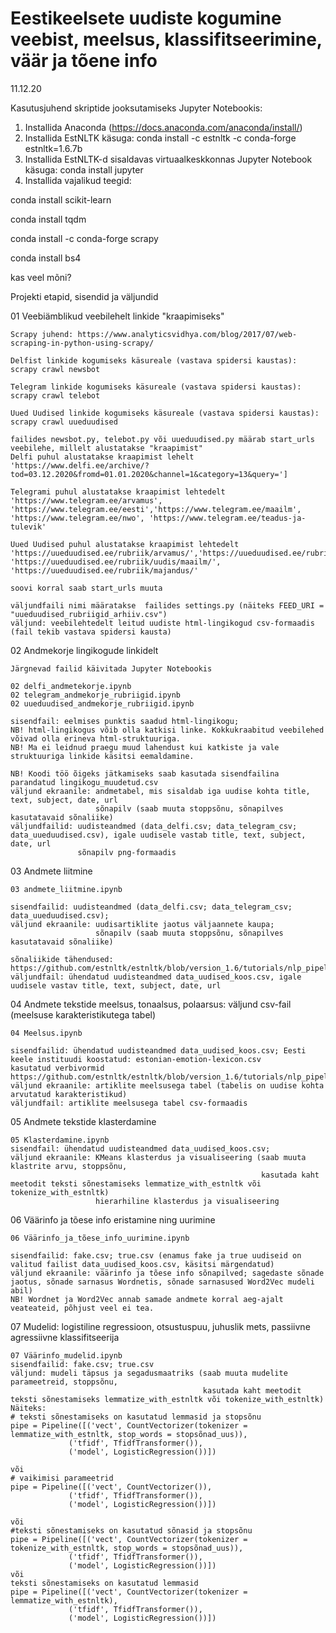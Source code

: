 # Eestikeelsete uudiste kogumine veebist, meelsus, klassifitseerimine, väär ja tõene info

11.12.20

Kasutusjuhend skriptide jooksutamiseks Jupyter Notebookis:
1. Installida Anaconda (https://docs.anaconda.com/anaconda/install/)
2. Installida EstNLTK käsuga:
conda install -c estnltk -c conda-forge estnltk=1.6.7b
3. Installida EstNLTK-d sisaldavas virtuaalkeskkonnas Jupyter Notebook käsuga:
conda install jupyter
3. Installida vajalikud teegid:

conda install scikit-learn

conda install tqdm

conda install -c conda-forge scrapy

conda install bs4

kas veel mõni?

Projekti etapid, sisendid ja väljundid

01 Veebiämblikud veebilehelt linkide "kraapimiseks"

    Scrapy juhend: https://www.analyticsvidhya.com/blog/2017/07/web-scraping-in-python-using-scrapy/

    Delfist linkide kogumiseks käsureale (vastava spidersi kaustas):
    scrapy crawl newsbot
    
    Telegram linkide kogumiseks käsureale (vastava spidersi kaustas):
    scrapy crawl telebot
    
    Uued Uudised linkide kogumiseks käsureale (vastava spidersi kaustas):
    scrapy crawl uueduudised
    
    failides newsbot.py, telebot.py või uueduudised.py määrab start_urls veebilehe, millelt alustatakse "kraapimist"
    Delfi puhul alustatakse kraapimist lehelt 'https://www.delfi.ee/archive/?tod=03.12.2020&fromd=01.01.2020&channel=1&category=13&query=']
    
    Telegrami puhul alustatakse kraapimist lehtedelt 'https://www.telegram.ee/arvamus', 'https://www.telegram.ee/eesti','https://www.telegram.ee/maailm',                   'https://www.telegram.ee/nwo', 'https://www.telegram.ee/teadus-ja-tulevik'
    
    Uued Uudised puhul alustatakse kraapimist lehtedelt 'https://uueduudised.ee/rubriik/arvamus/','https://uueduudised.ee/rubriik/uudis/eesti/', 'https://uueduudised.ee/rubriik/uudis/maailm/', 'https://uueduudised.ee/rubriik/majandus/'
    
    soovi korral saab start_urls muuta
   
    väljundfaili nimi määratakse  failides settings.py (näiteks FEED_URI = "uueduudised_rubriigid_arhiiv.csv")
    väljund: veebilehtedelt leitud uudiste html-lingikogud csv-formaadis (fail tekib vastava spidersi kausta)
    
02 Andmekorje lingikogude linkidelt

    Järgnevad failid käivitada Jupyter Notebookis
    
    02 delfi_andmetekorje.ipynb
    02 telegram_andmekorje_rubriigid.ipynb
    02 uueduudised_andmekorje_rubriigid.ipynb
    
    sisendfail: eelmises punktis saadud html-lingikogu;  
    NB! html-lingikogus võib olla katkisi linke. Kokkukraabitud veebilehed võivad olla erineva html-struktuuriga.
    NB! Ma ei leidnud praegu muud lahendust kui katkiste ja vale struktuuriga linkide käsitsi eemaldamine.
  
    NB! Koodi töö õigeks jätkamiseks saab kasutada sisendfailina parandatud lingikogu_muudetud.csv
    väljund ekraanile: andmetabel, mis sisaldab iga uudise kohta title, text, subject, date, url
                       sõnapilv (saab muuta stoppsõnu, sõnapilves kasutatavaid sõnaliike)
    väljundfailid: uudisteandmed (data_delfi.csv; data_telegram_csv; data_uueduudised.csv), igale uudisele vastab title, text, subject, date, url
                   sõnapilv png-formaadis
                   
03 Andmete liitmine

    03 andmete_liitmine.ipynb
    
    sisendfailid: uudisteandmed (data_delfi.csv; data_telegram_csv; data_uueduudised.csv);
    väljund ekraanile: uudisartiklite jaotus väljaannete kaupa;
                       sõnapilv (saab muuta stoppsõnu, sõnapilves kasutatavaid sõnaliike)
                       
    sõnaliikide tähendused:
    https://github.com/estnltk/estnltk/blob/version_1.6/tutorials/nlp_pipeline/A_02_morphology_tables.ipynb
    väljundfail: ühendatud uudisteandmed data_uudised_koos.csv, igale uudisele vastav title, text, subject, date, url
   
04 Andmete tekstide meelsus, tonaalsus, polaarsus: väljund csv-fail (meelsuse karakteristikutega tabel)

    04 Meelsus.ipynb
    
    sisendfailid: ühendatud uudisteandmed data_uudised_koos.csv; Eesti keele instituudi koostatud: estonian-emotion-lexicon.csv
    kasutatud verbivormid
    https://github.com/estnltk/estnltk/blob/version_1.6/tutorials/nlp_pipeline/A_02_morphology_tables.ipynb
    väljund ekraanile: artiklite meelsusega tabel (tabelis on uudise kohta arvutatud karakteristikud)
    väljundfail: artiklite meelsusega tabel csv-formaadis
    
05 Andmete tekstide klasterdamine

    05 Klasterdamine.ipynb
    sisendfail: ühendatud uudisteandmed data_uudised_koos.csv;
    väljund ekraanile: KMeans klasterdus ja visualiseering (saab muuta klastrite arvu, stoppsõnu, 
                                                            kasutada kaht meetodit teksti sõnestamiseks lemmatize_with_estnltk või tokenize_with_estnltk)
                       hierarhiline klasterdus ja visualiseering

06 Väärinfo ja tõese info eristamine ning uurimine

    06 Väärinfo_ja_tõese_info_uurimine.ipynb
    
    sisendfailid: fake.csv; true.csv (enamus fake ja true uudiseid on valitud failist data_uudised_koos.csv, käsitsi märgendatud)
    väljund ekraanile: väärinfo ja tõese info sõnapilved; sagedaste sõnade jaotus, sõnade sarnasus Wordnetis, sõnade sarnasused Word2Vec mudeli abil)
    NB! Wordnet ja Word2Vec annab samade andmete korral aeg-ajalt veateateid, põhjust veel ei tea.
    
    
07 Mudelid: logistiline regressioon, otsustuspuu, juhuslik mets, passiivne agressiivne klassifitseerija

    07 Väärinfo_mudelid.ipynb
    sisendfailid: fake.csv; true.csv
    väljund: mudeli täpsus ja segadusmaatriks (saab muuta mudelite parameetreid, stoppsõnu, 
                                               kasutada kaht meetodit teksti sõnestamiseks lemmatize_with_estnltk või tokenize_with_estnltk)
    Näiteks:
    # teksti sõnestamiseks on kasutatud lemmasid ja stopsõnu
    pipe = Pipeline([('vect', CountVectorizer(tokenizer = lemmatize_with_estnltk, stop_words = stopsõnad_uus)),
                 ('tfidf', TfidfTransformer()),
                 ('model', LogisticRegression())])
                 
    või
    # vaikimisi parameetrid
    pipe = Pipeline([('vect', CountVectorizer()),
                 ('tfidf', TfidfTransformer()),
                 ('model', LogisticRegression())])
                 
    või
    #teksti sõnestamiseks on kasutatud sõnasid ja stopsõnu
    pipe = Pipeline([('vect', CountVectorizer(tokenizer = tokenize_with_estnltk, stop_words = stopsõnad_uus)),
                 ('tfidf', TfidfTransformer()),
                 ('model', LogisticRegression())])
    või
    teksti sõnestamiseks on kasutatud lemmasid
    pipe = Pipeline([('vect', CountVectorizer(tokenizer = lemmatize_with_estnltk),
                 ('tfidf', TfidfTransformer()),
                 ('model', LogisticRegression())])
